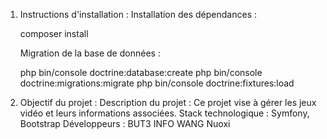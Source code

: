 1. Instructions d'installation :
   Installation des dépendances :

   composer install

   Migration de la base de données :

   php bin/console doctrine:database:create
   php bin/console doctrine:migrations:migrate
   php bin/console doctrine:fixtures:load

3. Objectif du projet :
   Description du projet :
     Ce projet vise à gérer les jeux vidéo et leurs informations associées.
   Stack technologique : Symfony, Bootstrap
   Développeurs : BUT3 INFO WANG Nuoxi

